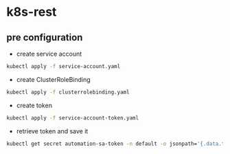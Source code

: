# k8s-rest
## pre configuration
- create service account
```bash
kubectl apply -f service-account.yaml
```
- create ClusterRoleBinding
```bash
kubectl apply -f clusterrolebinding.yaml
```
- create token
```bash
kubectl apply -f service-account-token.yaml
```
- retrieve token and save it
```bash
kubectl get secret automation-sa-token -n default -o jsonpath='{.data.token}' | base64 --decode
```
